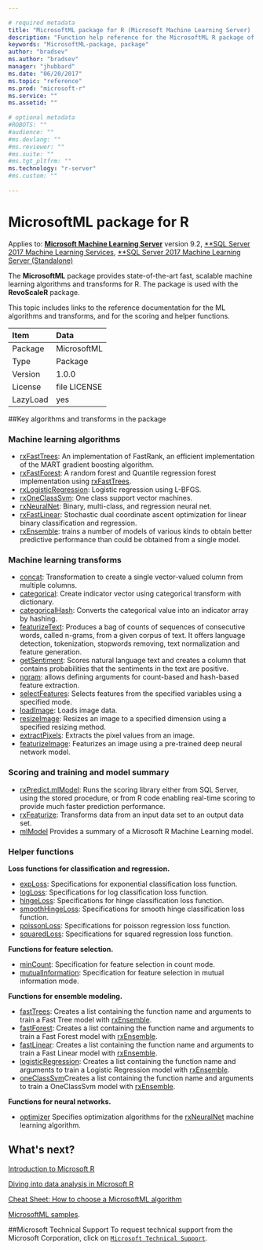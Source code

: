 ```yaml
--- 
 
# required metadata 
title: "MicrosoftML package for R (Microsoft Machine Learning Server) | Microsoft Docs" 
description: "Function help reference for the MicrosoftML R package of Microsoft Machine Learning Server." 
keywords: "MicrosoftML-package, package" 
author: "bradsev"
ms.author: "bradsev" 
manager: "jhubbard" 
ms.date: "06/20/2017" 
ms.topic: "reference" 
ms.prod: "microsoft-r" 
ms.service: "" 
ms.assetid: "" 
 
# optional metadata 
#ROBOTS: "" 
#audience: "" 
#ms.devlang: "" 
#ms.reviewer: "" 
#ms.suite: "" 
#ms.tgt_pltfrm: "" 
ms.technology: "r-server" 
#ms.custom: "" 
 
--- 
```

 
# MicrosoftML package for R

Applies to: [**Microsoft Machine Learning Server**](../what-is-microsoft-r-server.md) version 9.2, [**SQL Server 2017 Machine Learning Services](https://docs.microsoft.com/sql/advanced-analytics/python/sql-server-python-services), [**SQL Server 2017 Machine Learning Server (Standalone)](https://docs.microsoft.com/sql/advanced-analytics/r/r-server-standalone#whats-new-in-microsoft-machine-learning-server)
 
The **MicrosoftML** package provides state-of-the-art fast, scalable machine learning algorithms and transforms for R. The package is used with the **RevoScaleR** package.

This topic includes links to the reference documentation for the ML algorithms and transforms, and for the scoring and helper functions.

| Item | Data |
| :---| :--- |
|  Package  |  MicrosoftML |
|  Type  |  Package |
|  Version  |  1.0.0 |
|  License  |  file LICENSE |
|  LazyLoad  |  yes |


##Key algorithms and transforms in the package

<a name="ml-algorithms"></a>
### Machine learning algorithms

* [rxFastTrees](rxfasttrees.md): An implementation of FastRank, an efficient implementation  of the MART gradient boosting algorithm.  
* [rxFastForest](rxfastforest.md): A random forest and Quantile regression forest  implementation using [rxFastTrees](rxfasttrees.md).  
* [rxLogisticRegression](logisticregression.md): Logistic regression using L-BFGS.  
* [rxOneClassSvm](rxoneclasssvm.md): One class support vector machines.  
* [rxNeuralNet](rxneuralnet.md): Binary, multi-class, and regression neural net.  
* [rxFastLinear](rxfastlinear.md): Stochastic dual coordinate ascent optimization for linear binary classification and regression. 
* [rxEnsemble](rxensemble.md): trains a number of models of various kinds to obtain better predictive performance than could be obtained from a single model.


<a name="ml-transforms"></a>
### Machine learning transforms

* [concat](concat.md): Transformation to create a single vector-valued column from multiple columns.  
* [categorical](categorical.md): Create indicator vector using categorical transform with dictionary.  
* [categoricalHash](categoricalhash.md): Converts the categorical value into an indicator array by hashing. 
* [featurizeText](featurizetext.md): Produces a bag of counts of sequences of consecutive words, called n-grams, from a given corpus of text. It offers language detection, tokenization, stopwords removing, text normalization and feature generation.  
* [getSentiment](getsentiment.md): Scores natural language text and creates a column that contains probabilities that the sentiments in the text are positive.
* [ngram](ngram.md): allows defining arguments for count-based and hash-based feature extraction.
* [selectFeatures](selectfeatures.md): Selects features from the specified variables using a specified mode.
* [loadImage](loadimage.md): Loads image data.
* [resizeImage](resizeimage.md): Resizes an image to a specified dimension using a specified resizing method.
* [extractPixels](extractpixels.md): Extracts the pixel values from an image.
* [featurizeImage](featurizeimage.md): Featurizes an image using a pre-trained deep neural network model.


### Scoring and training and model summary

* [rxPredict.mlModel](rxpredict.md): Runs the scoring library either from SQL Server, using the stored procedure, or from R code enabling real-time scoring to provide much faster prediction performance.
* [rxFeaturize](rxfeaturize.md): Transforms data from an input data set to an output data set.
* [mlModel](mlmodel.md) Provides a summary of a Microsoft R Machine Learning model.


### Helper functions

**Loss functions for classification and regression.**

* [expLoss](loss.md): Specifications for exponential classification loss function.  
* [logLoss](loss.md): Specifications for log classification loss function.  
* [hingeLoss](loss.md): Specifications for hinge classification loss function.  
* [smoothHingeLoss](loss.md): Specifications for smooth hinge classification loss function.  
* [poissonLoss](loss.md): Specifications for poisson regression loss function.  
* [squaredLoss](loss.md): Specifications for squared regression loss function.      

**Functions for feature selection.**

* [minCount](mincount.md): Specification for feature selection in count mode. 
* [mutualInformation](mutualinformation.md): Specification for feature selection in mutual information mode. 

**Functions for ensemble modeling.**

* [fastTrees](fasttrees.md): Creates a list containing the function name and arguments to train a Fast Tree model with [rxEnsemble](rxensemble.md).
* [fastForest](rxfastforest.md): Creates a list containing the function name and arguments to train a Fast Forest model with [rxEnsemble](rxensemble.md).
* [fastLinear](fastlinear.md): Creates a list containing the function name and arguments to train a Fast Linear model with [rxEnsemble](rxensemble.md).
* [logisticRegression](logisticregression.md): Creates a list containing the function name and arguments to train a  Logistic Regression model with [rxEnsemble](rxensemble.md).
* [oneClassSvm](oneclasssvm.md)Creates a list containing the function name and arguments to train a OneClassSvm model with [rxEnsemble](rxensemble.md).
 
**Functions for neural networks.**
* [optimizer](optimizer.md) Specifies optimization algorithms for the [rxNeuralNet](rxneuralnet.md) machine learning algorithm.

 
## What's next?

[Introduction to Microsoft R](../../microsoft-r-getting-started.md)

[Diving into data analysis in Microsoft R](../../r/how-to-introduction.md)

[Cheat Sheet: How to choose a MicrosoftML algorithm](../../r/how-to-choose-microsoftml-algorithms-cheatsheet.md)

[MicrosoftML samples](../../r/sample-microsoftml.md).


##Microsoft Technical Support
To request technical support from the Microsoft Corporation, click on [`Microsoft Technical Support`](https://go.microsoft.com/fwlink/?LinkID=698556&clcid=0x409).
 
 
 
 
 
 
 
 
 
 
 
 
 
 
 
 
 
 
 
 

